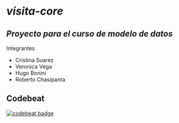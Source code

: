 # _visita-core_
## _Proyecto para el curso de modelo de datos_
Integrantes
- Cristina Suarez
- Veronica Vega
- Hugo Bonini
- Roberto Chasipanta

## Codebeat
[![codebeat badge](https://codebeat.co/badges/9b2dc661-1641-4ad2-97dd-39b40d9484d9)](https://codebeat.co/projects/github-com-rcalumno-visita-core-master)